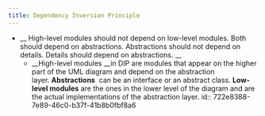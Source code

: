 ```yaml
---
title: Dependency Inversion Principle
---
```


- __ High-level modules should not depend on low-level modules. Both should depend on abstractions. Abstractions should not depend on details. Details should depend on abstractions. __
	 - __High-level modules __in DIP are modules that appear on the higher part of the UML diagram and depend on the abstraction layer. __Abstractions__  can be an interface or an abstract class. __Low-level modules__ are the ones in the lower level of the diagram and are the actual implementations of the abstraction layer.
id:: 722e8388-7e89-46c0-b37f-41b8b0fbf8a6

